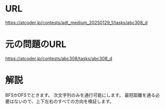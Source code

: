 # URL
https://atcoder.jp/contests/adt_medium_20250129_1/tasks/abc308_d

# 元の問題のURL
https://atcoder.jp/contests/abc308/tasks/abc308_d

# 解説
BFSかDFSでときます。
次文字列のみを通行可能にします。
最短距離を通る必要はないので、上下左右のすべての方向を検証します。
